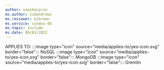 ```yaml
---
author: seesharprun
ms.author: sidandrews
ms.reviewer: mjbrown
ms.service: cosmos-db
ms.topic: include
ms.date: 09/01/2022
---
```


APPLIES TO:
:::image type="icon" source="media/applies-to/yes-icon.svg" border="false":::
NoSQL
:::image type="icon" source="media/applies-to/yes-icon.svg" border="false":::
MongoDB
:::image type="icon" source="media/applies-to/yes-icon.svg" border="false":::
Gremlin
